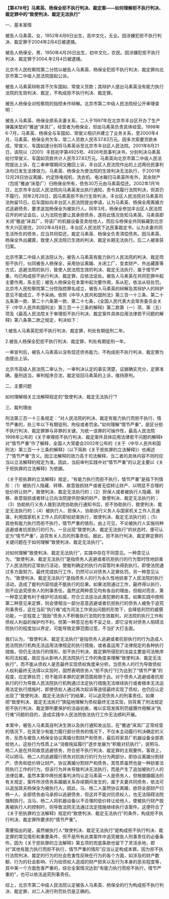 **【第478号】马素英、杨保全拒不执行判决、裁定案——如何理解拒不执行判决、裁定罪中的“致使判决、裁定无法执行”**

一、基本案情

被告人马素英，女，1952年4月6日出生，高中文化，无业。因涉嫌犯拒不执行判决、裁定罪于2004年2月4日被逮捕。

被告人杨保全，男，1950年4月26日出生，初中文化，农民。因涉嫌犯拒不执行判决、裁定罪于2004.年2月4日被逮捕。

北京市人民检察院第二分院以被告人马素英、杨保全犯拒不执行判决、裁定罪向北京市第二中级人民法院提起公诉。

被告人马素英辩称其不欠车国如、常俊义货款；其辩护人提出马素英没有能力执行法院的生效判决、裁定，不构成拒不执行判决、裁定罪。

被告人杨保全对检察院的指控未作辩解。北京市第二中级人民法院经公开审理查明：

被告人马素英、杨保全原系夫妻关系，二人于1997年在北京市丰台区开办了生产弹簧床垫的“雅迪”床具厂，经营者为杨保全，但由马素英负责具体经营。1998年6-7月，马素英、杨保全与车国如、常俊义相识并建立了业务关系，至2000年4月，马素英、杨保全共欠车、常二人货款人民币37.83万元。因多次索要货款未成，常俊义、车国如遂分别将马素英诉至北京市丰台区人民法院。2001年8月21日，该院以（2001）丰民初字第4925号、4926号民事判决书，分别判决马素英给付常俊义、车国如货款共计人民币37.83万元。马素英向北京市第二中级人民法院提出上诉，在二审审理期间又撤回上诉，丰台区人民法院作出的上述两份民事判决均已发生法律效力。马素英、杨保全为使法院的生效判决无法执行，于2001年12月28日协议离婚，约定除电视机、洗衣机、电冰箱归马素英所有外，其余财产（包括“雅迪”床垫厂）归杨保全所有，债务30万元由马素英偿还。2002年1月16日，北京市丰台区人民法院向马素英发出执行通知，责令其履行法院判决，但其仍不履行。同年2月28日，因马素英拒不执行生效判决，丰台区人民法院对马素英司法拘留15日。后车国如向丰台区人民法院提出申请，认为马素英、杨保全用离婚方式逃避债务，要求追加杨保全为被执行人。同年3月，杨保全参加丰台区人民法院召开的听证会后，认为法院也要让其承担债务，遂将此情况告知马素英。马素英即关闭“雅迪”床具厂，将该厂的机器设备变卖给他人，而后与杨保全共同躲藏到北京市大兴区居住。2002年4月6日，丰台区人民法院下达民事裁定书，认为夫妻共同生活所负的债务，应当共同偿还，裁定马素英、杨保全负责清偿债务。因马素英、杨保全外出藏匿，致使人民法院已生效的判决、裁定长期无法执行。后二人被查获归案。

北京市第二中级人民法院认为，被告人马素英有能力执行人民法院的判决、裁定而拒不执行，伙同被告人杨保全，采用协议离婚、关闭工厂、变卖财产、外出藏匿等方式，逃避法院的执行，致使人民法院生效的判决、裁定无法执行，属于情节严重，均已构成拒不执行判决、裁定罪，应依法惩处。被告人马素英在共同犯罪中起主要作用，系主犯；被告人杨保全在本案中起次要作用，系从犯，依法从轻处罚。北京市人民检察院第二分院指控罪名成立，被告人马素英的辩解及其辩护人的辩护意见不能成立，不予采纳。依照《中华人民共和国刑法》第三百一十三条、第二十五条第一款、第二十六条第一款、第二十七条，《全国人民代表大会常务委员会关于〈中华人民共和国刑法〉第三百一十三条的解释》第二款第（一）项、第（五）项及《最高人民法院关于审理拒不执行判决、裁定案件具体应用法律若干问题的解释》第八条第二款之规定，判决如下：

1.被告人马素英犯拒不执行判决、裁定罪，判处有期徒刑二年。

2.被告人杨保全犯拒不执行判决、裁定罪，判处有期徒刑一年。

一审宣判后，被告人马素英以没有偿还债务能力，不构成拒不执行判决、裁定罪为由提出上诉。

北京市高级人民法院二审认为，一审判决认定的事实清楚，证据确实充分，定罪准确，量刑适当，审判程序合法，裁定驳回马素英的上诉，维持原判。

二、主要问题

如何理解相关立法解释规定的“致使判决、裁定无法执行”?

三、裁判理由

刑法第三百一十三条规定：“对人民法院的判决、裁定有能力执行而拒不执行，情节严重的，处三年以下有期徒刑、拘役或者罚金。”如何理解“情节严重”，是区分拒不执行判决、裁定罪罪与非罪的关键。为统一该罪的可操作性，最高人民法院1998年公布的《关于审理拒不执行判决、裁定案件具体应用法律若干问题的解释》对“情节严重”作了解释，全国人大常委会2002年公布的《关于〈中华人民共和国刑法〉第三百一十三条的解释》（以下简称《关于拒执罪的立法解释》）也阐述了“情节严重”含义。因立法解释的效力高于司法解释，当二者的具体内容不同时应当以立法解释的规定为准。因此，当前审判实践中对“情节严重”的认定主要以《关于拒执罪的立法解释》为依据。

《关于拒执罪的立法解释》规定，“有能力执行而拒不执行，情节严重”是指下列情形：（1）被执行人隐藏、转移、故意毁损财产或者无偿转让财产、以明显不合理的低价转让财产，致使判决、裁定无法执行的；（2）担保人或者被执行人隐藏、转移、故意毁损或者转让已向法院提供担保的财产，致使判决、裁定无法执行的；（3）协助执行义务人接到法院协助执行通知书后，拒不协助执行，致使判决、裁定无法执行的；（4）被执行人、担保人、协助执行义务人与国家机关工作人员通谋，利用国家机关工作人员的职权妨害执行，致使判决、裁定无法执行的；（5）其他有能力执行而拒不执行，情节严重的情形。由上可见，不论被执行人实施何种逃避或者抗拒执行的行为，一旦出现“致使判决、裁定无法执行”的状态时，便可认定为“情节严重”，追究有关人员的刑事责任。据此，拒不执行判决、裁定罪定罪的关键问题在于如何理解“致使判决、裁定无法执行”。

对如何理解“致使判决、裁定无法执行”，实践中存在不同意见。一种意见认为，“致使判决、裁定无法执行”是指债务人逃避或者抗拒执行的行为暂时性地妨害了人民法院的正常执行活动，使裁判确定的执行内容暂时未得到执行。即使法院通过多方面努力，最终完成执行工作，仍然可以对债务人定罪处罚。另一种意见认为，“致使判决、裁定无法执行”是指债务人的行为永久性地妨害了人民法院的执行活动，造成了裁判内容彻底不能执行的后果。如果法院通过工作，最终得以执行，则不应追究债务人的刑事责任。虽然这两种意见均有各自的理由，但相对而言，第一种意见更有利于维护司法权威，符合立法惩治此类犯罪的本意。如果实践中按照第二种意见来定罪，则会使相当一部分恶意逃避或者抗拒执行的债务人被免于追究刑事责任，这在当前“执行难”成为司法工作突出问题的形势下，会降低刑罚的威慑功能，一定程度上“鼓励”债务人不积极执行法院的生效裁判，对法院的执行工作和债权人利益的保护均不利。但第一种意见也有不妥之处，即它没有对债务人阻碍法院执行的程度加以界定，可能导致定罪范围过宽，不当扩大打击面。

我们认为，“致使判决、裁定无法执行”是指债务人逃避或者抗拒执行的行为造成人民法院执行机构无法运用法律规定的执行措施，或者虽运用了法律规定的各种执行措施，但仍无法执行的情形。拒不执行判决、裁定罪所侵犯的法益主要是司法秩序和司法权威，故应当从影响人民法院执行工作的角度来理解“致使判决、裁定无法执行”，而不能从债权人是否最终实现债权角度来分析。当债务人的行为导致债权人权利最终无法得以实现时，固然表明债务人“拒不执行”行为达到了“情节严重”的程度，应定罪处罚；但不能将本罪的定罪范围局限于此。对于债务人逃避或者抗拒执行的行为导致人民法院执行机构通过法定执行措施无法继续执行或者根本无法运用法定执行措施时，即使债权人通过再次起诉等途径最终实现了债权，也仍应认定出现了“致使判决、裁定无法执行”的结果，可以追究债务人的刑事责任。如果把“致使判决、裁定无法执行”狭隘地理解为债权最终无法实现，则背离了刑法规定拒不执行判决、裁定罪所要保护的法益初衷，难以实现发挥刑罚威慑作用解决“执行难”问题的目的，造成实践中人民法院依法执行工作无法顺利开展。

本案中，被告人马素英自判决生效以及执行通知发出后，在“雅迪”床具厂正常经营的情况下，在其至少有能力履行部分债务的情况下，不仅未主动履行判决确定的义务，反而与被告人杨保全协议离婚分割财产和债务，最后将家具厂机器设备全部卖给他人。这些行为性质上从“消极拖延履行”逐步发展为“积极对抗执行”，说明马、杨二人是在共同故意逃避债务，符合拒不执行判决、裁定罪的主观要件。客观上，可以把马、杨二人的逃避履行债务对抗执行的行为分为两部分，即协议离婚分割财产、债务和低价转让财产。协议离婚分割财产和债务，其性质虽然也是一种妨害法院执行工作的行为，但该行为并未导致判决无法执行，而是产生了追加被执行人的法律后果。虽然本案中两份民事判决均认定马素英一人是债务人，但根据婚姻法的有关规定，案件所涉债务系婚姻关系存续期间发生的，属于夫妻共同债务，依法可以追加其夫杨保全为被执行人。因此，马、杨二人虽然协议离婚，欲将全部财产归杨一人、全部债务由马承担以逃避债务，但这并不能对抗债权人，也无法阻碍法院强制执行。当马、杨二人将机器设备以不合理的低价转让给他人，使被执行财产脱离被执行人的控制时，则导致法院无法通过法定措施继续执行该案件。这便符合了《关于拒执罪的立法解释》规定的“致使判决、裁定无法执行”的条件，构成拒不执行判决、裁定罪所要求的“情节严重”。

需要指出的是，虽然被执行人“致使判决、裁定无法执行”是构成拒不执行判决、裁定罪的常见情形和重要条件，但不是所有此类案件中追究被告人刑事责任的必备条件。因为《关于拒执罪的立法解释》第五项的兜底条款也留下了灵活余地，即对“其他有能力执行而拒不执行，情节严重的情形”应当认定构成本罪。因为拒不执行法院判决、裁定的行为的社会危害性反映在行为的各个方面，如涉及的财产数额、行为的社会影响、行为给债权人造成的财产损失以及行为本身的恶劣程度等，其中某一个方面危害严重的，综合全案情况达到“有能力执行而拒不执行，情节严重的”，也可以依法追究刑事责任。

综上，北京市第二中级人民法院认定被告人马素英、杨保全的行为构成拒不执行判决、裁定罪，对二人进行刑罚处罚是正确的。